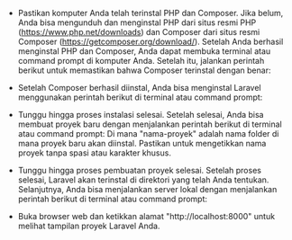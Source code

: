 - Pastikan komputer Anda telah terinstal PHP dan Composer. Jika belum, Anda bisa mengunduh dan menginstal PHP dari situs resmi PHP (https://www.php.net/downloads) dan Composer dari situs resmi Composer (https://getcomposer.org/download/).
Setelah Anda berhasil menginstal PHP dan Composer, Anda dapat membuka terminal atau command prompt di komputer Anda.
Setelah itu, jalankan perintah berikut untuk memastikan bahwa Composer terinstal dengan benar:

- Setelah Composer berhasil diinstal, Anda bisa menginstal Laravel menggunakan perintah berikut di terminal atau command prompt:

- Tunggu hingga proses instalasi selesai. Setelah selesai, Anda bisa membuat proyek baru dengan menjalankan perintah berikut di terminal atau command prompt:
Di mana "nama-proyek" adalah nama folder di mana proyek baru akan diinstal. Pastikan untuk mengetikkan nama proyek tanpa spasi atau karakter khusus.

- Tunggu hingga proses pembuatan proyek selesai. Setelah proses selesai, Laravel akan terinstal di direktori yang telah Anda tentukan.
Selanjutnya, Anda bisa menjalankan server lokal dengan menjalankan perintah berikut di terminal atau command prompt:

- Buka browser web dan ketikkan alamat "http://localhost:8000" untuk melihat tampilan proyek Laravel Anda.